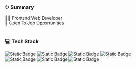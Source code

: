 ### ✨ Summary 

<!--
**ruhiambelkar17/ruhiambelkar17** is a ✨ _special_ ✨ repository because its `README.md` (this file) appears on your GitHub profile.

Here are some ideas to get you started:

- 🔭 I’m currently working on ...
- 🌱 I’m currently learning ...
- 👯 I’m looking to collaborate on ...
- 🤔 I’m looking for help with ...
- 💬 Ask me about ...
- 📫 How to reach me: ...
- 😄 Pronouns: ...
- ⚡ Fun fact: ...
-->
👨‍💻 Frontend Web Developer<br> 💼 Open To Job Opportunities<br><br>

### 💻 Tech Stack
![Static Badge](https://img.shields.io/badge/VueJS-Green) ![Static Badge](https://img.shields.io/badge/ReactJS-%20skyblue) ![Static Badge](https://img.shields.io/badge/NodeJS-%20grey) ![Static Badge](https://img.shields.io/badge/JavaScript-%20orange) ![Static Badge](https://img.shields.io/badge/HTML-%20red) ![Static Badge](https://img.shields.io/badge/CSS-%20blue)
 ![Static Badge](https://img.shields.io/badge/TypeScript-231DA1)







